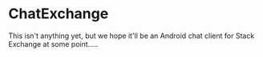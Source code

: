 # ChatExchange

This isn't anything yet, but we hope it'll be an Android chat client for Stack Exchange at some point.....
